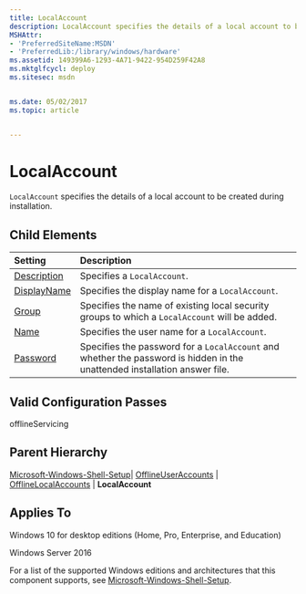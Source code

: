 ```yaml
---
title: LocalAccount
description: LocalAccount specifies the details of a local account to be created during installation.
MSHAttr:
- 'PreferredSiteName:MSDN'
- 'PreferredLib:/library/windows/hardware'
ms.assetid: 149399A6-1293-4A71-9422-954D259F42A8
ms.mktglfcycl: deploy
ms.sitesec: msdn


ms.date: 05/02/2017
ms.topic: article


---
```

# LocalAccount

`LocalAccount` specifies the details of a local account to be created during installation.

## Child Elements

| Setting                 | Description                                                                           |
|:------------------------|:--------------------------------------------------------------------------------------|
| [Description](microsoft-windows-shell-setup-offlineuseraccounts-offlinelocalaccounts-localaccount-description.md) | Specifies a <code>LocalAccount</code>. |
| [DisplayName](microsoft-windows-shell-setup-offlineuseraccounts-offlinelocalaccounts-localaccount-displayname.md) | Specifies the display name for a <code>LocalAccount</code>. |
| [Group](microsoft-windows-shell-setup-offlineuseraccounts-offlinelocalaccounts-localaccount-group.md) | Specifies the name of existing local security groups to which a <code>LocalAccount</code> will be added. |
| [Name](microsoft-windows-shell-setup-offlineuseraccounts-offlinelocalaccounts-localaccount-name.md) | Specifies the user name for a <code>LocalAccount</code>. |
| [Password](microsoft-windows-shell-setup-offlineuseraccounts-offlinelocalaccounts-localaccount-password.md) | Specifies the password for a <code>LocalAccount</code> and whether the password is hidden in the unattended installation answer file. |

## Valid Configuration Passes

offlineServicing

## Parent Hierarchy

[Microsoft-Windows-Shell-Setup](microsoft-windows-shell-setup.md)| [OfflineUserAccounts](microsoft-windows-shell-setup-offlineuseraccounts.md) | [OfflineLocalAccounts](microsoft-windows-shell-setup-offlineuseraccounts-offlinelocalaccounts.md) | **LocalAccount**

## Applies To

Windows 10 for desktop editions (Home, Pro, Enterprise, and Education)

Windows Server 2016

For a list of the supported Windows editions and architectures that this component supports, see [Microsoft-Windows-Shell-Setup](microsoft-windows-shell-setup.md).

